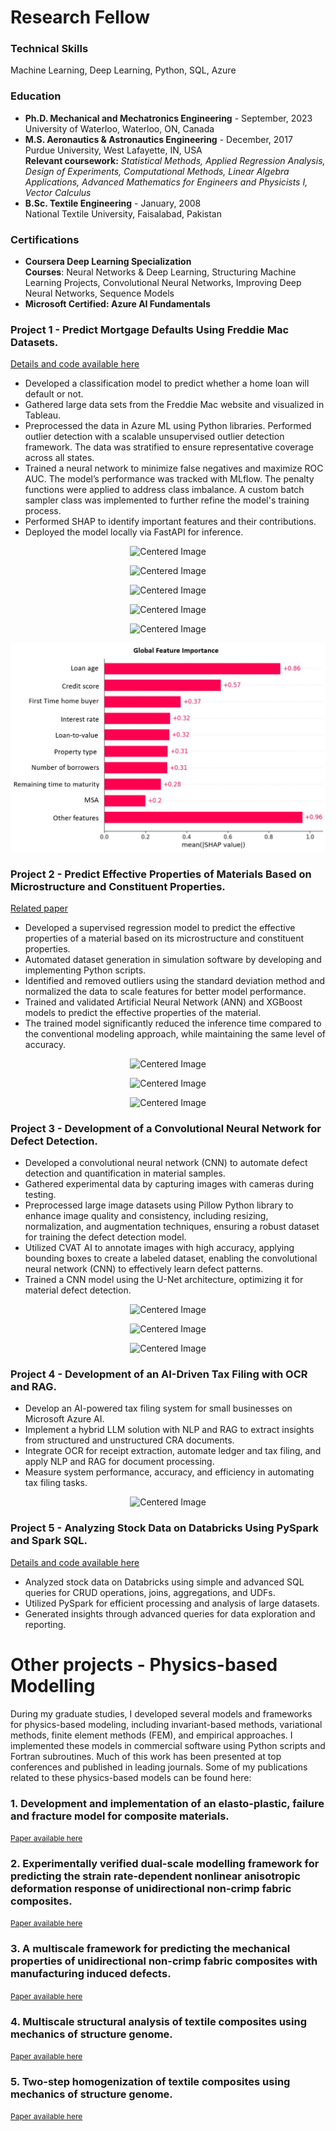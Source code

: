 # Research Fellow 

### Technical Skills  
Machine Learning, Deep Learning, Python, SQL, Azure 

### Education  
- **Ph.D. Mechanical and Mechatronics Engineering** - September, 2023  
  University of Waterloo, Waterloo, ON, Canada         
- **M.S. Aeronautics & Astronautics Engineering** - December, 2017     
  Purdue University, West Lafayette, IN, USA             
  <span style="font-size: 14px;"> **Relevant coursework:** *Statistical Methods, Applied Regression Analysis, Design of Experiments, Computational Methods, Linear Algebra Applications, Advanced Mathematics for Engineers and Physicists I, Vector Calculus* </span>   
- **B.Sc. Textile Engineering** - January, 2008  
  National Textile University, Faisalabad, Pakistan     

### Certifications   
- <span style="font-size: 14px;"> **Coursera Deep Learning Specialization**  
<span style="font-size: 14px;"> **Courses**: Neural Networks & Deep Learning, Structuring Machine Learning Projects, Convolutional Neural Networks, Improving Deep Neural Networks, Sequence Models </span>  
- <span style="font-size: 14px;"> **Microsoft Certified: Azure AI Fundamentals**

### Project 1 - Predict Mortgage Defaults Using Freddie Mac Datasets.
[Details and code available here](https://github.com/khizarrouf/End_to_End_Mortgage_Default_Project)
- <span style="font-size: 14px;"> Developed a classification model to predict whether a home loan will default or not. </span> 
- <span style="font-size: 14px;"> Gathered large data sets from the Freddie Mac website and visualized in Tableau. </span>
- <span style="font-size: 14px;"> Preprocessed the data in Azure ML using Python libraries. Performed outlier detection with a scalable unsupervised outlier detection framework. The data was stratified to ensure representative coverage across all states. </span>
- <span style="font-size: 14px;"> Trained a neural network to minimize false negatives and maximize ROC AUC. The model’s performance was tracked with MLflow. The penalty functions were applied to address class imbalance. A custom batch sampler class was implemented to further refine the model's training process. </span>
- <span style="font-size: 14px;"> Performed SHAP to identify important features and their contributions. </span>
- <span style="font-size: 14px;"> Deployed the model locally via FastAPI for inference. </span>

<p align="center">
  <img src="assets/images/Map.png" alt="Centered Image">
</p>

<p align="center">
  <img src="assets/images/Interest.png" alt="Centered Image">
</p>

<p align="center">
  <img src="assets/images/Credit.png" alt="Centered Image">
</p>

<p align="center">
  <img src="assets/images/Interest_bar.png" alt="Centered Image">
</p>

<p align="center">
  <img src="assets/images/AUC.JPG" alt="Centered Image">
</p>

<p align="center">
  <img src="assets/images/GFI.JPG" alt="Centered Image">
</p>

### Project 2 - Predict Effective Properties of Materials Based on Microstructure and Constituent Properties.
[Related paper](https://www.researchgate.net/publication/388836035_Predicting_effective_properties_of_unidirectional_non-_crimp_fabric_composites_with_manufacturing-induced_defects_using_multiscale_ANN_models)
- <span style="font-size: 14px;"> Developed a supervised regression model to predict the effective properties of a material based on its microstructure and constituent properties. </span>
- <span style="font-size: 14px;"> Automated dataset generation in simulation software by developing and implementing Python scripts. </span>
- <span style="font-size: 14px;"> Identified and removed outliers using the standard deviation method and normalized the data to scale features for better model performance.  </span>
- <span style="font-size: 14px;"> Trained and validated Artificial Neural Network (ANN) and XGBoost models to predict the effective properties of the material. </span>
- <span style="font-size: 14px;"> The trained model significantly reduced the inference time compared to the conventional modeling approach, while maintaining the same level of accuracy. </span>

<p align="center">
  <img src="assets/images/Flow.JPG" alt="Centered Image">
</p>

<p align="center">
  <img src="assets/images/Histogram.JPG" alt="Centered Image">
</p>

<p align="center">
  <img src="assets/images/Loss.JPG" alt="Centered Image">
</p>

### Project 3 - Development of a Convolutional Neural Network for Defect Detection.
- <span style="font-size: 14px;"> Developed a convolutional neural network (CNN) to automate defect detection and quantification in material samples. </span>
- <span style="font-size: 14px;"> Gathered experimental data by capturing images with cameras during testing. </span>
- <span style="font-size: 14px;"> Preprocessed large image datasets using Pillow Python library to enhance image quality and consistency, including resizing, normalization, and augmentation techniques, ensuring a robust dataset for training the defect detection model. </span>
- <span style="font-size: 14px;"> Utilized CVAT AI to annotate images with high accuracy, applying bounding boxes to create a labeled dataset, enabling the convolutional neural network (CNN) to effectively learn defect patterns. </span>
- <span style="font-size: 14px;"> Trained a CNN model using the U-Net architecture, optimizing it for material defect detection. </span>

<p align="center">
  <img src="assets/images/Flow_CNN.JPG" alt="Centered Image">
</p>

<p align="center">
  <img src="assets/images/Greyscale.JPG" alt="Centered Image">
</p>

<p align="center">
  <img src="assets/images/Labelled.JPG" alt="Centered Image">
</p>

### Project 4 - Development of an AI-Driven Tax Filing with OCR and RAG.
- <span style="font-size: 14px;"> Develop an AI-powered tax filing system for small businesses on Microsoft Azure AI. </span>
- <span style="font-size: 14px;"> Implement a hybrid LLM solution with NLP and RAG to extract insights from structured and unstructured CRA documents. </span>
- <span style="font-size: 14px;"> Integrate OCR for receipt extraction, automate ledger and tax filing, and apply NLP and RAG for document processing. </span>
- <span style="font-size: 14px;"> Measure system performance, accuracy, and efficiency in automating tax filing tasks. </span>

<p align="center">
  <img src="assets/images/Tax Flow.JPG" alt="Centered Image">
</p>

### Project 5 - Analyzing Stock Data on Databricks Using PySpark and Spark SQL.
[Details and code available here](https://github.com/khizarrouf/Stock_Data_Analysis_on_Databricks)
- <span style="font-size: 14px;"> Analyzed stock data on Databricks using simple and advanced SQL queries for CRUD operations, joins, aggregations, and UDFs. </span>
- <span style="font-size: 14px;"> Utilized PySpark for efficient processing and analysis of large datasets. </span>
- <span style="font-size: 14px;"> Generated insights through advanced queries for data exploration and reporting. </span>

# Other projects - Physics-based Modelling
During my graduate studies, I developed several models and frameworks for physics-based modeling, including invariant-based methods, variational methods, finite element methods (FEM), and empirical approaches. I implemented these models in commercial software using Python scripts and Fortran subroutines. Much of this work has been presented at top conferences and published in leading journals. Some of my publications related to these physics-based models can be found here:
### 1. Development and implementation of an elasto-plastic, failure and fracture model for composite materials.
<span style="font-size: 12px;">[Paper available here](https://www.researchgate.net/publication/388834612_Development_and_Implementation_of_an_Elasto-plastic_Failure_and_Fracture_Model_for_Composite_Materials)</span>
### 2. Experimentally verified dual-scale modelling framework for predicting the strain rate-dependent nonlinear anisotropic deformation response of unidirectional non-crimp fabric composites.
<span style="font-size: 12px;">[Paper available here](https://www.sciencedirect.com/science/article/abs/pii/S0263822322011163)</span>
### 3. A multiscale framework for predicting the mechanical properties of unidirectional non-crimp fabric composites with manufacturing induced defects.
<span style="font-size: 12px;">[Paper available here](https://scholar.google.ca/citations?view_op=view_citation&hl=en&user=PTqrXjYAAAAJ&sortby=pubdate&citation_for_view=PTqrXjYAAAAJ:8k81kl-MbHgC)</span>
### 4. Multiscale structural analysis of textile composites using mechanics of structure genome.
<span style="font-size: 12px;">[Paper available here](https://scholar.google.ca/citations?view_op=view_citation&hl=en&user=PTqrXjYAAAAJ&sortby=pubdate&citation_for_view=PTqrXjYAAAAJ:IjCSPb-OGe4C)</span>
### 5. Two-step homogenization of textile composites using mechanics of structure genome.
<span style="font-size: 12px;">[Paper available here](https://www.sciencedirect.com/science/article/abs/pii/S0263822316329233)</span>
